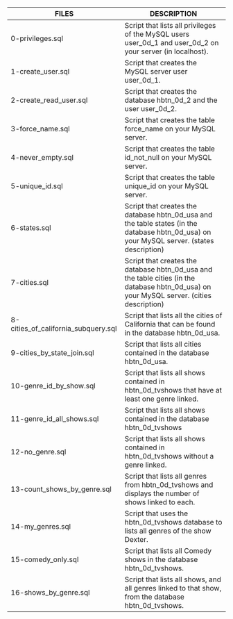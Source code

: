 | FILES  | DESCRIPTION |
| ------------- | ------------- |
| 0-privileges.sql | Script that lists all privileges of the MySQL users user_0d_1 and user_0d_2 on your server (in localhost). |
| 1-create_user.sql | Script that creates the MySQL server user user_0d_1. |
| 2-create_read_user.sql | Script that creates the database hbtn_0d_2 and the user user_0d_2. |
| 3-force_name.sql | Script that creates the table force_name on your MySQL server. |
| 4-never_empty.sql | Script that creates the table id_not_null on your MySQL server. |
| 5-unique_id.sql | Script that creates the table unique_id on your MySQL server. |
| 6-states.sql | Script that creates the database hbtn_0d_usa and the table states (in the database hbtn_0d_usa) on your MySQL server. (states description) |
| 7-cities.sql | Script that creates the database hbtn_0d_usa and the table cities (in the database hbtn_0d_usa) on your MySQL server. (cities description) |
| 8-cities_of_california_subquery.sql | Script that lists all the cities of California that can be found in the database hbtn_0d_usa. |
| 9-cities_by_state_join.sql | Script that lists all cities contained in the database hbtn_0d_usa. |
| 10-genre_id_by_show.sql | Script that lists all shows contained in hbtn_0d_tvshows that have at least one genre linked. |
| 11-genre_id_all_shows.sql | Script that lists all shows contained in the database hbtn_0d_tvshows |
| 12-no_genre.sql | Script that lists all shows contained in hbtn_0d_tvshows without a genre linked. |
| 13-count_shows_by_genre.sql | Script that lists all genres from hbtn_0d_tvshows and displays the number of shows linked to each. |
| 14-my_genres.sql | Script that uses the hbtn_0d_tvshows database to lists all genres of the show Dexter. |
| 15-comedy_only.sql | Script that lists all Comedy shows in the database hbtn_0d_tvshows. |
| 16-shows_by_genre.sql | Script that lists all shows, and all genres linked to that show, from the database hbtn_0d_tvshows. |